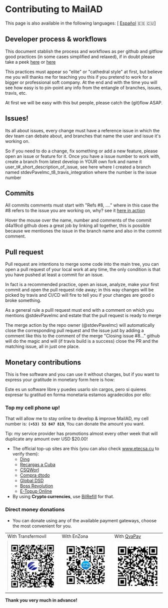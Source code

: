 # Contributing to MailAD

This page is also available in the following languages: [ [Español](i18n/CONTRIBUTING.es.md) 🇪🇸 🇨🇺]

## Developer process & workflows

This document stablish the process and workflows as per github and gitflow good practices (in some cases simplified and relaxed), if in doubt please take a peek [here](https://medium.com/@devmrin/learn-complete-gitflow-workflow-basics-how-to-from-start-to-finish-8756ad5b7394) or [here](https://nvie.com/posts/a-successful-git-branching-model/)

This practices must appear so "elite" or "cathedral style" at first, but believe me you will thanks me for teaching you this if you pretend to work for a bigger or professional soft company. At the end and with the time you will see how easy is to pin-point any info from the entangle of branches, issues, travis, etc.

At first we will be easy with this but people, please catch the (git)flow ASAP.

## Issues!

Its all about issues, every change must have a reference issue in which the dev team can debate about, and branches that name the user and issue it's working on.

So if you need to do a change, fix something or add a new feature, please open an issue or feature for it. Once you have a issue number to work with, create a branch from latest develop in YOUR own fork and name it user_t#_short_description_of_issue, see here where I created a branch named stdevPavelmc_t8_travis_integration where the number is the issue number

## Commits

All commits comments must start with "Refs #8, ...." where in this case the #8 refers to the issue you are working on, why? see it [here in action](https://github.com/swl-x/MystiQ/issues/8)

Hover the mouse over the name, number and comments of the commit d4a19cd github does a great job by linking all together, this is possible because we mentiones the issue in the branch name and also in the commit comment.

## Pull request

Pull request are intentions to merge some code into the main tree, you can open a pull request of your local work at any time, the only condition is that you have pushed at least a commit for an issue.

In fact is a recommended practice, open an issue, analyze, make your first commit and open the pull request ride away; in this way changes will be picked by travis and CI/CD will fire to tell you if your changes are good o broke something.

As a general rule a pulll request must end with a comment on which you mentions @stdevPavelmc and estate that the pull request is ready to merge

The merge action by the repo owner (@stdevPavelmc) will automatically close the corresponding pull request and the issue just by adding a comment like this to the comment of the merge "Closing issue #8..." github will do the magic and will (if travis build is a success) close the PR and the matching issue, all in just one place.

## Monetary contributions

This is free software and you can use it without charges, but if you want to express your gratitude in monetary form here is how:

Este es un software libre y puedes usarlo sin cargos, pero si quieres expresar tu gratitud en forma monetaria estamos agradecidos por ello:

### Top my cell phone up!

That will allow me to stay online to develop & improve MailAD, my cell number is: **`(+53) 53 847 819`**, You can donate the amount you want.

Tip: my service provider has promotions almost every other week that will duplicate any amount over USD $20.00!

- The official top-up sites are this (you can also check www.etecsa.cu to verify them):
    - [Ding](https://www.ding.com)
    - [Recargas a Cuba](https://www.recargasacuba.com)
    - [CSQWorl](https://www.csqworld.com)
    - [Compra dtodo](https://moviles.compra-dtodo.com)
    - [Global DSD](https://www.globaldsd.com)
    - [Boss Revolution](https://www.bossrevolution.com)
    - [E-Topup Online](https://cubacel.etopuponline.com)
- By using **Crypto currencies**, use [BilRefill](https://www.bitrefill.com/buy/cubacel-cuba/?hl=en) for that.

### Direct money donations

- You can donate using any of the available payment gateways, choose the most convenient for you.

<p>
    <table>
        <tr>
            <td style="text-align=center">
                With Transfermovil
            </td>
            <td style="text-align=center">
                With EnZona
            </td>
            <td style="text-align=center">
                With <a href="https://qvapay.com/payme/pavelmc">QvaPay</a>
            </td>
        </tr>
        <tr>
            <td>
                <img src="imgs/donation_transfermovil_cup.png" alt="Transfermovil"></img>
            </td>
            <td>
                <img src="imgs/donation_enzona_cup.jpg" alt="EnZona"></img>
            </td>
            <td>
                <img src="imgs/donation_qvapay.png" alt="QvaPay"></img>
            </td>
        </tr>
    </table>
</p>

**Thank you very much in advance!**
